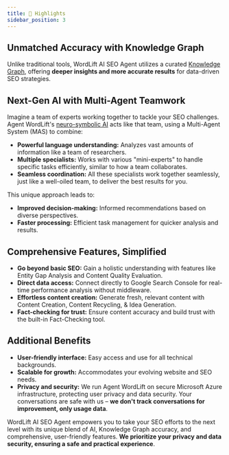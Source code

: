 ```yaml
---
title: 💫 Highlights
sidebar_position: 3
---
```


## Unmatched Accuracy with Knowledge Graph

Unlike traditional tools, WordLift AI SEO Agent utilizes a curated [Knowledge Graph](https://wordlift.io/blog/en/entity/knowledge-graph/), offering **deeper insights and more accurate results** for data-driven SEO strategies.

## Next-Gen AI with Multi-Agent Teamwork

Imagine a team of experts working together to tackle your SEO challenges. Agent WordLift's [neuro-symbolic AI](https://wordlift.io/blog/en/neuro-symbolic-ai/) acts like that team, using a Multi-Agent System (MAS) to combine:

- **Powerful language understanding:** Analyzes vast amounts of information like a team of researchers.
- **Multiple specialists:** Works with various "mini-experts" to handle specific tasks efficiently, similar to how a team collaborates.
- **Seamless coordination:** All these specialists work together seamlessly, just like a well-oiled team, to deliver the best results for you.

This unique approach leads to:

- **Improved decision-making:** Informed recommendations based on diverse perspectives.
- **Faster processing:** Efficient task management for quicker analysis and results.

## Comprehensive Features, Simplified

- **Go beyond basic SEO:** Gain a holistic understanding with features like Entity Gap Analysis and Content Quality Evaluation.
- **Direct data access:** Connect directly to Google Search Console for real-time performance analysis without middleware.
- **Effortless content creation:** Generate fresh, relevant content with Content Creation, Content Recycling, & Idea Generation.
- **Fact-checking for trust:** Ensure content accuracy and build trust with the built-in Fact-Checking tool.

## Additional Benefits

- **User-friendly interface:** Easy access and use for all technical backgrounds.
- **Scalable for growth:** Accommodates your evolving website and SEO needs.
- **Privacy and security:** We run Agent WordLift on secure Microsoft Azure infrastructure, protecting user privacy and data security. Your conversations are safe with us – **we don't track conversations for improvement, only usage data**.

WordLift AI SEO Agent empowers you to take your SEO efforts to the next level with its unique blend of AI, Knowledge Graph accuracy, and comprehensive, user-friendly features. **We prioritize your privacy and data security, ensuring a safe and practical experience**.
